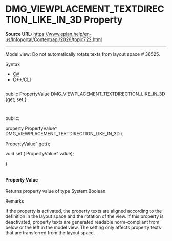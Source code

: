 # DMG_VIEWPLACEMENT_TEXTDIRECTION_LIKE_IN_3D Property

**Source URL:** https://www.eplan.help/en-us/Infoportal/Content/api/2026/topic722.html

---

Model view: Do not automatically rotate texts from layout space # 36525.

Syntax

- [C#](#i-syntax-CS)
- [C++/CLI](#i-syntax-CPP2005)

```
```
public PropertyValue DMG_VIEWPLACEMENT_TEXTDIRECTION_LIKE_IN_3D {get; set;}
```
```

```
```
public:

property PropertyValue^ DMG_VIEWPLACEMENT_TEXTDIRECTION_LIKE_IN_3D {

   PropertyValue^ get();

   void set (    PropertyValue^ value);

}
```
```

#### Property Value

Returns property value of type System.Boolean.

Remarks

If the property is activated, the property texts are aligned according to the definition in the layout space and the rotation of the view. If this property is deactivated, property texts are generated readable norm-compliant from below or the left in the model view. The setting only affects property texts that are transferred from the layout space.
